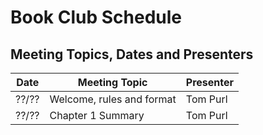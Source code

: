 # Book Club Schedule

## Meeting Topics, Dates and Presenters

| Date  | Meeting Topic              | Presenter |
| ----- | -------------------------- | --------- |
| ??/?? | Welcome, rules and format  | Tom Purl  |
| ??/?? | Chapter 1 Summary          | Tom Purl  |
